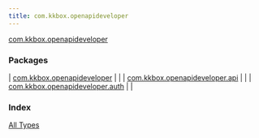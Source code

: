 ```yaml
---
title: com.kkbox.openapideveloper
---
```


[com.kkbox.openapideveloper](.)

### Packages

| [com.kkbox.openapideveloper](com.kkbox.openapideveloper/index.html) |  |
| [com.kkbox.openapideveloper.api](com.kkbox.openapideveloper.api/index.html) |  |
| [com.kkbox.openapideveloper.auth](com.kkbox.openapideveloper.auth/index.html) |  |

### Index

[All Types](alltypes/index.html)